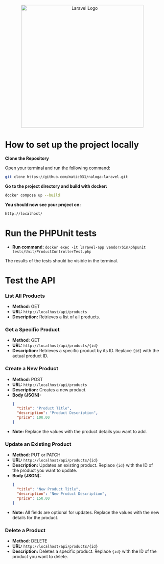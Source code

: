 <p align="center"><a href="https://laravel.com" target="_blank"><img src="https://raw.githubusercontent.com/laravel/art/master/logo-lockup/5%20SVG/2%20CMYK/1%20Full%20Color/laravel-logolockup-cmyk-red.svg" width="400" alt="Laravel Logo"></a></p>

# How to set up the project locally
**Clone the Repository**

   Open your terminal and run the following command:

```bash
git clone https://github.com/matic031/naloga-laravel.git
```
**Go to the project directory and build with docker:**
```bash
docker compose up --build
```

**You should now see your project on:**
```bash
http://localhost/
```



# Run the PHPUnit tests
- **Run command:** `docker exec -it laravel-app vendor/bin/phpunit tests/Unit/ProductControllerTest.php`

The results of the tests should be visible in the terminal.

# Test the API

### List All Products
- **Method:** GET
- **URL:** `http://localhost/api/products`
- **Description:** Retrieves a list of all products.

### Get a Specific Product
- **Method:** GET
- **URL:** `http://localhost/api/products/{id}`
- **Description:** Retrieves a specific product by its ID. Replace `{id}` with the actual product ID.

### Create a New Product
- **Method:** POST
- **URL:** `http://localhost/api/products`
- **Description:** Creates a new product.
- **Body (JSON):**
    ```json
    {
      "title": "Product Title",
      "description": "Product Description",
      "price": 100.00
    }
    ```
- **Note:** Replace the values with the product details you want to add.

### Update an Existing Product
- **Method:** PUT or PATCH
- **URL:** `http://localhost/api/products/{id}`
- **Description:** Updates an existing product. Replace `{id}` with the ID of the product you want to update.
- **Body (JSON):**
    ```json
    {
      "title": "New Product Title",
      "description": "New Product Description",
      "price": 150.00
    }
    ```
- **Note:** All fields are optional for updates. Replace the values with the new details for the product.

### Delete a Product
- **Method:** DELETE
- **URL:** `http://localhost/api/products/{id}`
- **Description:** Deletes a specific product. Replace `{id}` with the ID of the product you want to delete.
